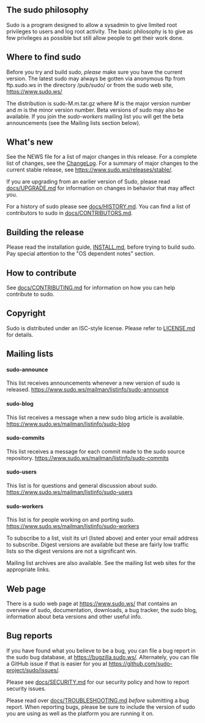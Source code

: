 ## The sudo philosophy

Sudo is a program designed to allow a sysadmin to give limited root privileges
to users and log root activity.  The basic philosophy is to give as few
privileges as possible but still allow people to get their work done.

## Where to find sudo

Before you try and build sudo, *please* make sure you have the current
version.  The latest sudo may always be gotten via anonymous ftp from
ftp.sudo.ws in the directory /pub/sudo/ or from the sudo web site,
https://www.sudo.ws/

The distribution is sudo-M.m.tar.gz where _M_ is the major version
number and _m_ is the minor version number.  Beta versions of sudo may
also be available.  If you join the _sudo-workers_ mailing list you
will get the beta announcements (see the Mailing lists section below).

## What's new

See the NEWS file for a list of major changes in this release.  For
a complete list of changes, see the [ChangeLog](ChangeLog).
For a summary of major changes to the current stable release, see
https://www.sudo.ws/releases/stable/.

If you are upgrading from an earlier version of Sudo, please read
[docs/UPGRADE.md](docs/UPGRADE.md) for information on changes in
behavior that may affect you.

For a history of sudo please see [docs/HISTORY.md](docs/HISTORY.md).
You can find a list of contributors to sudo in
[docs/CONTRIBUTORS.md](docs/CONTRIBUTORS.md).

## Building the release

Please read the installation guide, [INSTALL.md](INSTALL.md), before
trying to build sudo.  Pay special attention to the "OS dependent notes"
section.

## How to contribute

See [docs/CONTRIBUTING.md](docs/CONTRIBUTING.md) for information on
how you can help contribute to sudo.

## Copyright

Sudo is distributed under an ISC-style license.
Please refer to [LICENSE.md](LICENSE.md) for details.

## Mailing lists

#### sudo-announce

This list receives announcements whenever a new version of sudo is
released.  https://www.sudo.ws/mailman/listinfo/sudo-announce

#### sudo-blog

This list receives a message when a new sudo blog article is
available.  https://www.sudo.ws/mailman/listinfo/sudo-blog

#### sudo-commits

This list receives a message for each commit made to the sudo source
repository.  https://www.sudo.ws/mailman/listinfo/sudo-commits

#### sudo-users

This list is for questions and general discussion about sudo.
https://www.sudo.ws/mailman/listinfo/sudo-users

#### sudo-workers

This list is for people working on and porting sudo.
https://www.sudo.ws/mailman/listinfo/sudo-workers

To subscribe to a list, visit its url (listed above) and enter your
email address to subscribe.  Digest versions are available but these are
fairly low traffic lists so the digest versions are not a significant win.

Mailing list archives are also available.  See the mailing list web sites
for the appropriate links.

## Web page

There is a sudo web page at https://www.sudo.ws/ that contains an overview
of sudo, documentation, downloads, a bug tracker, the sudo blog, information
about beta versions and other useful info.

## Bug reports

If you have found what you believe to be a bug, you can file a bug
report in the sudo bug database, at https://bugzilla.sudo.ws/.
Alternately, you can file a GitHub issue if that is easier for you
at https://github.com/sudo-project/sudo/issues/.

Please see [docs/SECURITY.md](docs/SECURITY.md) for our security
policy and how to report security issues.

Please read over [docs/TROUBLESHOOTING.md](docs/TROUBLESHOOTING.md)
*before* submitting a bug report.  When reporting bugs, please be
sure to include the version of sudo you are using as well as the
platform you are running it on.
